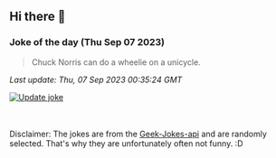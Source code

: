 ## Hi there 👋

### Joke of the day (Thu Sep 07 2023)
<!-- joke -->
>Chuck Norris can do a wheelie on a unicycle.
<!-- /joke -->

*Last update: Thu, 07 Sep 2023 00:35:24 GMT*

[![Update joke](https://github.com/nclskfm/nclskfm/actions/workflows/joke.yml/badge.svg)](https://github.com/nclskfm/nclskfm/actions/workflows/joke.yml)

<br><br>
Disclaimer: The jokes are from the [Geek-Jokes-api](https://github.com/sameerkumar18/geek-joke-api) and are randomly selected. That's why they are unfortunately often not funny. :D
